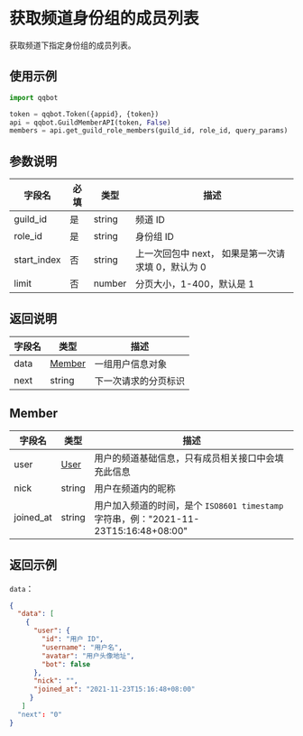 # 获取频道身份组的成员列表

获取频道下指定身份组的成员列表。

<PrivateDomain/>

## 使用示例

```python
import qqbot

token = qqbot.Token({appid}, {token})
api = qqbot.GuildMemberAPI(token, False)
members = api.get_guild_role_members(guild_id, role_id, query_params)
```

## 参数说明

| 字段名      | 必填 | 类型                        | 描述     |
| ----------- | ---- | --------------------------- | -------- |
| guild_id     | 是   | string                      | 频道 ID  |
| role_id  | 是   | string                        | 身份组 ID  |
| start_index  | 否   | string | 上一次回包中 next， 如果是第一次请求填 0，默认为 0 |
| limit  | 否   | number | 分页大小，1-400，默认是 1                                 |

## 返回说明

| 字段名   | 类型    | 描述         |
| -------- | ------- | ------------ |
| data       | [Member](#Member)  | 一组用户信息对象      |
| next | string  | 下一次请求的分页标识       |


## Member

| 字段名    | 类型          | 描述                                                                                         |
| --------- | ------------- | -------------------------------------------------------------------------------------------- |
| user      | [User](#user) | 用户的频道基础信息，只有成员相关接口中会填充此信息                                   |
| nick      | string        | 用户在频道内的昵称                                                                           |
| joined_at | string        | 用户加入频道的时间，是个 `ISO8601 timestamp` 字符串，例："2021-11-23T15:16:48+08:00"         |

## 返回示例

`data`：

```json
{
  "data": [
    {
      "user": {
        "id": "用户 ID",
        "username": "用户名",
        "avatar": "用户头像地址",
        "bot": false
      },
      "nick": "",
      "joined_at": "2021-11-23T15:16:48+08:00"
     }
   ]
  "next": "0"
}
```
